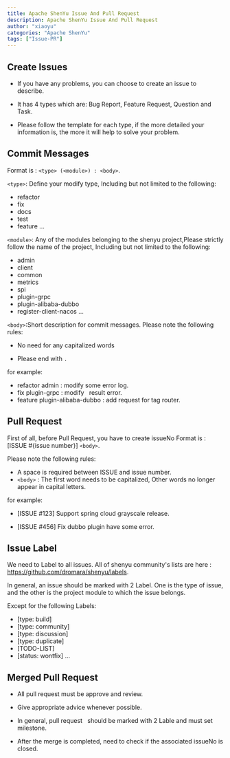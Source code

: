 ```yaml
---
title: Apache ShenYu Issue And Pull Request
description: Apache ShenYu Issue And Pull Request
author: "xiaoyu"
categories: "Apache ShenYu"
tags: ["Issue-PR"]
---
```


## Create Issues

* If you have any problems, you can choose to create an issue to describe.
  
* It has 4 types which are: Bug Report, Feature Request, Question and Task.
  
* Please follow the template for each type, if the more detailed your information is, the more it will help to solve your problem.
  
## Commit Messages 

Format is : `<type> (<module>) : <body>`.

`<type>`: Define your modify type, Including but not limited to the following:

* refactor
* fix
* docs
* test
* feature
...

`<module>`: Any of the modules belonging to the shenyu project,Please strictly follow the name of the project, Including but not limited to the following:

* admin
* client
* common
* metrics
* spi
* plugin-grpc
* plugin-alibaba-dubbo
* register-client-nacos
...

`<body>`:Short description for commit messages. Please note the following rules:

* No need for any capitalized words

* Please end with `.`

for example:

* refactor admin : modify some error log.
* fix plugin-grpc : modify   result error.
* feature plugin-alibaba-dubbo : add request for tag router.


## Pull Request 

First of all, before Pull Request, you have to create issueNo Format is : [ISSUE #{issue number}] `<body>`.

Please note the following rules:

* A space is required between ISSUE and issue number.
* `<body>` : The first word needs to be capitalized, Other words no longer appear in capital letters.

for example:

* [ISSUE #123] Support spring cloud grayscale release.

* [ISSUE #456] Fix dubbo plugin have some error.


## Issue Label

We need to Label to all issues. All of shenyu community's lists are here : https://github.com/dromara/shenyu/labels.

In general, an issue should be marked with 2 Label. One is the type of issue, and the other is the project module to which the issue belongs.

Except for the following Labels:

* [type: build]
* [type: community]
* [type: discussion]
* [type: duplicate]
* [TODO-LIST]
* [status: wontfix]
...

## Merged Pull Request

* All pull request must be approve and review.

* Give appropriate advice whenever possible.

* In general, pull request   should be marked with 2 Lable and must set milestone.

* After the merge is completed, need to check if the associated issueNo is closed.  